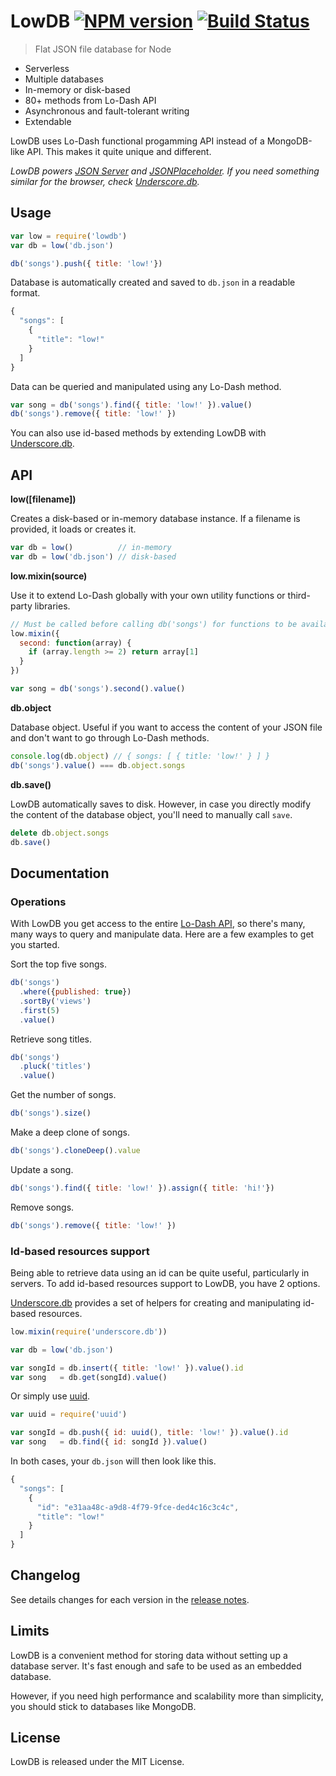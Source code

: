 # LowDB [![NPM version](https://badge.fury.io/js/lowdb.svg)](http://badge.fury.io/js/lowdb) [![Build Status](https://travis-ci.org/typicode/lowdb.svg?branch=master)](https://travis-ci.org/typicode/lowdb)

> Flat JSON file database for Node

* Serverless
* Multiple databases
* In-memory or disk-based
* 80+ methods from Lo-Dash API
* Asynchronous and fault-tolerant writing
* Extendable

LowDB uses Lo-Dash functional progamming API instead of a MongoDB-like API. This makes it quite unique and different.

_LowDB powers [JSON Server](https://github.com/typicode/json-server) and [JSONPlaceholder](http://jsonplaceholder.typicode.com/). If you need something similar for the browser, check [Underscore.db](https://github.com/typicode/underscore.db)._

## Usage

```javascript
var low = require('lowdb')
var db = low('db.json')

db('songs').push({ title: 'low!'})
```

Database is automatically created and saved to `db.json` in a readable format.

```javascript
{
  "songs": [
    {
      "title": "low!"
    }
  ]
}
```

Data can be queried and manipulated using any Lo-Dash method.

```javascript
var song = db('songs').find({ title: 'low!' }).value()
db('songs').remove({ title: 'low!' })
```

You can also use id-based methods by extending LowDB with [Underscore.db](https://github.com/typicode/underscore.db).

## API

__low([filename])__

Creates a disk-based or in-memory database instance. If a filename is provided, it loads or creates it.

```javascript
var db = low()          // in-memory
var db = low('db.json') // disk-based
```

__low.mixin(source)__

Use it to extend Lo-Dash globally with your own utility functions or third-party libraries.

```javascript
// Must be called before calling db('songs') for functions to be available.
low.mixin({
  second: function(array) {
    if (array.length >= 2) return array[1]
  }
})

var song = db('songs').second().value()
```

__db.object__

Database object. Useful if you want to access the content of your JSON file and don't want to go through Lo-Dash methods.

```javascript
console.log(db.object) // { songs: [ { title: 'low!' } ] }
db('songs').value() === db.object.songs
```

__db.save()__

LowDB automatically saves to disk. However, in case you directly modify the content of the database object, you'll need to manually call `save`.

```javascript
delete db.object.songs
db.save()
```

## Documentation

### Operations

With LowDB you get access to the entire [Lo-Dash API](http://lodash.com/), so there's many, many ways to query and manipulate data. Here are a few examples to get you started.

Sort the top five songs.

```javascript
db('songs')
  .where({published: true})
  .sortBy('views')
  .first(5)
  .value()
```

Retrieve song titles.

```javascript
db('songs')
  .pluck('titles')
  .value()
```

Get the number of songs.

```javascript
db('songs').size()
```

Make a deep clone of songs.

```javascript
db('songs').cloneDeep().value
```

Update a song.

```javascript
db('songs').find({ title: 'low!' }).assign({ title: 'hi!'})
```

Remove songs.

```javascript
db('songs').remove({ title: 'low!' })
```

### Id-based resources support

Being able to retrieve data using an id can be quite useful, particularly in servers. To add id-based resources support to LowDB, you have 2 options.

[Underscore.db](https://github.com/typicode/underscore.db) provides a set of helpers for creating and manipulating id-based resources.

```javascript
low.mixin(require('underscore.db'))

var db = low('db.json')

var songId = db.insert({ title: 'low!' }).value().id
var song   = db.get(songId).value()
```

Or simply use [uuid](https://github.com/broofa/node-uuid).

```javascript
var uuid = require('uuid')

var songId = db.push({ id: uuid(), title: 'low!' }).value().id
var song   = db.find({ id: songId }).value()
```

In both cases, your `db.json` will then look like this.

```javascript
{
  "songs": [
    {
      "id": "e31aa48c-a9d8-4f79-9fce-ded4c16c3c4c",
      "title": "low!"
    }
  ]
}
```

## Changelog

See details changes for each version in the [release notes](https://github.com/typicode/lowdb/releases).

## Limits

LowDB is a convenient method for storing data without setting up a database server. It's fast enough and safe to be used as an embedded database.

However, if you need high performance and scalability more than simplicity, you should stick to databases like MongoDB.

## License

LowDB is released under the MIT License.
